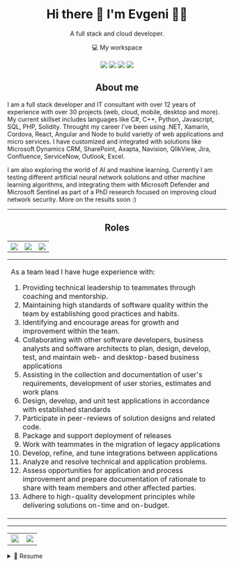 <h1 align="center">
    Hi there 👋 I'm Evgeni 👨‍💻
</h1>

<p align='center'>
  A full stack and cloud developer.
</p>

<p align='center'>
  💻 My workspace<br/><br/>
  <img src="https://img.shields.io/badge/Windows-5DADE2?style=for-the-badge&logo=windows&logoColor=white" />
  <img src="https://img.shields.io/badge/Intel-Core_i7_10th-0071C5?style=for-the-badge&logo=intel&logoColor=white" />
  <img src="https://img.shields.io/badge/RAM-16GB-%230071C5.svg?&style=for-the-badge&logoColor=white" />
  <img src="https://img.shields.io/badge/Dell-laptop-D0D3D4?style=for-the-badge&logo=dell&logoColor=white" />
</p>

<h2 align="center">About me</h2>
<p align="left">
    I am a full stack developer and IT consultant with over 12 years of experience with over 30 projects (web, cloud, mobile, desktop and more). My current skillset includes languages like C#, C++, Python, Javascript, SQL, PHP, Solidity. Throught my career I've been using .NET, Xamarin, Cordova, React, Angular and Node to build varietly of web applications and micro services. I have customized and integrated with solutions like Microsoft Dynamics CRM, SharePoint, Axapta, Navision, QlikView, Jira, Confluence, ServiceNow, Outlook, Excel.
</p>

<p align="left">I am also exploring the world of AI and mashine learning. Currently I am testing different artificial neural network solutions and other machine learning algorithms, and integrating them with Microsoft Defender and Microsoft Sentinel as part of a PhD research focused on improving cloud network security. More on the results soon :)</p>

<hr />

<h2 align="center">Roles</h2>
<table width="100%">
  <tr>
    <th>
        <img src="https://img.shields.io/badge/Full%20stack%20developer-blue?style=for-the-badge"/>
    </th>
    <th>
        <img src="https://img.shields.io/badge/Team%20Lead-orange?style=for-the-badge" />
    </th>
    <th>
        <img src="https://img.shields.io/badge/Solution%20Architect-green?style=for-the-badge"/>
    </th>
  </tr>
  <table>
  <tr>
    <td align="left">
        <p>
             As a team lead I have huge experience with:
        </p>
        <ol>
            <li>
                Providing technical leadership to teammates through coaching and mentorship.
            </li>
            <li>
                Maintaining high standards of software quality within the team by establishing good practices and habits.
            </li>
            <li>
                Identifying and encourage areas for growth and improvement within the team.
            </li>
            <li>
                Collaborating with other software developers, business analysts and software architects to plan, design,
develop, test, and maintain web- and desktop-based business applications
            </li>
            <li>
                Assisting in the collection and documentation of user's requirements, development of user stories,
estimates and work plans
            </li>
            <li>
                Design, develop, and unit test applications in accordance with established standards
            </li>
            <li>
                Participate in peer-reviews of solution designs and related code.
            </li>
            <li>
                Package and support deployment of releases
            </li>
            <li>
                Work with teammates in the migration of legacy applications
            </li>
            <li>
                Develop, refine, and tune integrations between applications
            </li>
            <li>
                Analyze and resolve technical and application problems.
            </li>
            <li>
                Assess opportunities for application and process improvement and prepare documentation of rationale to
share with team members and other affected parties.
            </li>
            <li>
                Adhere to high-quality development principles while delivering solutions on-time and on-budget.
            </li>
        </ol>
    </td>
  </tr>
  </table>
</table>

<hr />

<table align="center" width="100%">
  <tr>
    <td align="center">
      <img width="120%" src="https://github-readme-stats.vercel.app/api?username=evgeni-dyulgerov&count_private=true&theme=radical&show_icons=true" />
    </td>
    <td align="center">
        <img src="https://github-readme-stats.vercel.app/api/top-langs/?username=evgeni-dyulgerov&layout=compact&theme=radical">
    </td>
  </tr>
</table>

<details>
  <summary>📃 Resume</summary>

## Education

<img align="right" src="https://img.shields.io/badge/C-00599C?logo=c&logoColor=white" />
<img align="right" src="https://img.shields.io/badge/C++-%2300599C.svg?logo=c%2B%2B&logoColor=white" />
<img align="right" src="https://custom-icon-badges.demolab.com/badge/C%23-%23239120.svg?logo=cshrp&logoColor=white" />
<img align="right" src="https://img.shields.io/badge/MySQL-4479A1?logo=mysql&logoColor=white" />
<img align="right" src="https://img.shields.io/badge/Git-F05032?logo=git&logoColor=white" />

- 📖 **Bachelor of Computer Science**\
📆 2010 - 2014\
📍 **Technical University of Sofia** - Sofia, Bulgaria

<img align="right" src="https://img.shields.io/badge/QlikView-009848?logo=qlik&logoColor=white" />
<img align="right" src="https://img.shields.io/badge/SAP-0FAAFF?logo=sap&logoColor=white" />

- 📖 **Master of IT for Business Management**\
📆 2014 - 2018\
📍 **Technical University of Sofia** - Sofia, Bulgaria

<img align="right" src="https://img.shields.io/badge/UML-FABD14?logo=uml&logoColor=white" />
<img align="right" src="https://img.shields.io/badge/R-%23276DC3.svg?logo=r&logoColor=white" />
<img align="right" src="https://img.shields.io/badge/php-%23777BB4.svg?&logo=php&logoColor=white" />
<img align="right" src="https://img.shields.io/badge/MySQL-4479A1?logo=mysql&logoColor=white" />

- 📖 **Master of IT Project Management**\
📆 2019 - 2021\
📍 **New Bulgarian University** - Sofia, Bulgaria

<img align="right" src="https://img.shields.io/badge/Python-3776AB?logo=python&logoColor=white" />
<img align="right" src="https://img.shields.io/badge/Tensorflow-FF6F00?logo=tensorflow&logoColor=white" />
<img align="right" src="https://img.shields.io/badge/Keras-D00000?logo=keras&logoColor=white" />
<img align="right" src="https://img.shields.io/badge/Kali%20Linux-557C94?logo=kalilinux&logoColor=white" />
<img align="right" src="https://img.shields.io/badge/Metasploit-2596CD?logo=metasploit&logoColor=white" />

- 📖 **PhD of Application of AI in DevSecOps**\
📆 2023 - Present\
📍 **New Bulgarian University** - Sofia, Bulgaria

## Experience

<img align="right" src="https://img.shields.io/badge/.NET-512BD4?logo=dotnet&logoColor=white" />
<img align="right" src="https://img.shields.io/badge/Angular-%23DD0031.svg?logo=angular&logoColor=white" />
<img align="right" src="https://img.shields.io/badge/TypeScript-3178C6?logo=typescript&logoColor=white" />
<img align="right" src="https://img.shields.io/badge/Azure-20232A?logo=googlecloud&logoColor=61DAFB" />
<img align="right" src="https://img.shields.io/badge/Docker-2496ED?logo=docker&logoColor=white" />

- 👨‍💻 **Solution Architect - Contractor (and CTO)**\
📆 September 2023 - Present\
📍 **Digitalix** - Sofia, Bulgaria

<img align="right" src="https://img.shields.io/badge/.NET-512BD4?logo=dotnet&logoColor=white" />
<img align="right" src="https://img.shields.io/badge/Angular-%23DD0031.svg?logo=angular&logoColor=white" />
<img align="right" src="https://img.shields.io/badge/php-%23777BB4.svg?&logo=php&logoColor=white" />
<img align="right" src="https://img.shields.io/badge/TypeScript-3178C6?logo=typescript&logoColor=white" />
<img align="right" src="https://img.shields.io/badge/Azure-20232A?logo=googlecloud&logoColor=61DAFB" />
<img align="right" src="https://img.shields.io/badge/Dapr-117A65?logo=dapr&logoColor=white" />

- 👨‍💻 **Senior .NET Developer - Contractor**\
📆 July 2020 - August 2023\
📍 **Digital AD** - Sofia, Bulgaria

<img align="right" src="https://img.shields.io/badge/.NET-512BD4?logo=sharp&logoColor=white" />
<img align="right" src="https://img.shields.io/badge/RabbitMQ-323330?logo=rabbitmq&logoColor=white" />
<img align="right" src="https://img.shields.io/badge/Confluence-172B4D?logo=confluence&logoColor=white" />
<img align="right" src="https://img.shields.io/badge/Jira-0052CC?logo=jira&logoColor=white" />
<img align="right" src="https://img.shields.io/badge/Python-3776AB?logo=python&logoColor=white" />

- 👨‍💻 **Senior .NET Developer - Contractor**\
📆 July 2020 - July 2021\
📍 **Experian PLC** - Sofia, Bulgaria

<img align="right" src="https://img.shields.io/badge/.NET-512BD4?logo=dotnet&logoColor=white" />
<img align="right" src="https://img.shields.io/badge/Angular-%23DD0031.svg?logo=angular&logoColor=white" />
<img align="right" src="https://img.shields.io/badge/React-%2320232a.svg?logo=react&logoColor=%2361DAFB" />
<img align="right" src="https://img.shields.io/badge/TypeScript-3178C6?logo=typescript&logoColor=white" />
<img align="right" src="https://img.shields.io/badge/JavaScript-F7DF1E?logo=javascript&logoColor=black" />
<img align="right" src="https://img.shields.io/badge/Azure-20232A?logo=googlecloud&logoColor=61DAFB" />

- 👨‍💻 **Senior .NET Developer**\
📆 September 2016 - June 2020\
📍 **ScaleFocus Bulgaria** - Sofia, Bulgaria

<img align="right" src="https://img.shields.io/badge/.NET-512BD4?logo=dotnet&logoColor=white" />
<img align="right" src="https://img.shields.io/badge/Bootstrap-7952B3?logo=bootstrap&logoColor=white" />
<img align="right" src="https://img.shields.io/badge/JavaScript-F7DF1E?logo=javascript&logoColor=black" />
<img align="right" src="https://img.shields.io/badge/SAP-0FAAFF?logo=sap&logoColor=white" />

- 👨‍💻 **Senior .NET Developer**\
📆 June 2017 - January 2019\
📍 **KPMG ITS** - Sofia, Bulgaria

<img align="right" src="https://img.shields.io/badge/.NET-512BD4?logo=dotnet&logoColor=white" />
<img align="right" src="https://img.shields.io/badge/JavaScript-323330?logo=javascript&logoColor=F7DF1E" />
<img align="right" src="https://img.shields.io/badge/CSS3-1572B6?logo=css3&logoColor=white" />
<img align="right" src="https://img.shields.io/badge/QlikView-009848?logo=qlik&logoColor=white" />

- 👨‍💻 **.NET and CRM Developer**\
📆 December 2014 - August 2016\
📍 **Balkan Services Bulgaria** - Sofia, Bulgaria

<img align="right" src="https://img.shields.io/badge/.NET-512BD4?logo=dotnet&logoColor=white" />
<img align="right" src="https://img.shields.io/badge/JavaScript-323330?logo=javascript&logoColor=F7DF1E" />
<img align="right" src="https://img.shields.io/badge/CSS3-1572B6?logo=css3&logoColor=white" />


- 👨‍💻 **Junior Microsoft Dynamics CRM Developer**\
📆 August 2014 - November 2014\
📍 **Intelligent Systems Bulgaria** - Sofia, Bulgaria

<img align="right" src="https://img.shields.io/badge/.NET-512BD4?logo=dotnet&logoColor=white" />
<img align="right" src="https://img.shields.io/badge/JavaScript-323330?logo=javascript&logoColor=F7DF1E" />
<img align="right" src="https://img.shields.io/badge/CSS3-1572B6?logo=css3&logoColor=white" />

- 👨‍💻 **Junior .NET Developer**\
📆 March 2012 - September 2012\
📍 **PIAS Business Solutions** - Sofia, Bulgaria

## Skills

**Programming**

#### Backend
<ul>
    <li>
        <img src="https://img.shields.io/badge/.NET-512BD4?logo=dotnet&logoColor=white" />
    </li>
    <li>
        <img src="https://img.shields.io/badge/PHP-777BB4?logo=php&logoColor=white" />
    </li>
    <li>
        <img src="https://img.shields.io/badge/TypeScript-007ACC?logo=typescript&logoColor=white" />
    </li>
    <li>
        <img src="https://img.shields.io/badge/Node.js-339933?logo=nodedotjs&logoColor=white" />
    </li>
    <li>
        <img src="https://img.shields.io/badge/Solidity-363636?logo=solidity&logoColor=white" />
    </li>
</ul>

#### Frontend
<ul>
    <li>
        <img src="https://img.shields.io/badge/JavaScript-323330?logo=javascript&logoColor=F7DF1E" />
    </li>
    <li>
        <img src="https://img.shields.io/badge/React-20232A?logo=react&logoColor=61DAFB" />
    </li>
    <li>
        <img src="https://img.shields.io/badge/Angular-%23DD0031.svg?logo=angular&logoColor=white" />
    </li>
    <li>
        <img src="https://img.shields.io/badge/next.js-000000?logo=nextdotjs&logoColor=white" />
    </li>
</ul>

#### Cloud
<ul>
    <li>
        <img src="https://img.shields.io/badge/Azure-20232A?logo=googlecloud&logoColor=61DAFB" />
    </li>
    <li>
        <img src="https://img.shields.io/badge/AWS-%23FF9900.svg?logo=amazon-web-services&logoColor=white" />
    </li>
</ul>

#### DevOps
<ul>
    <li>
        <img src="https://img.shields.io/badge/Azure-20232A?logo=googlecloud&logoColor=61DAFB" />
    </li>
    <li>
        <img src="https://img.shields.io/badge/AWS-%23FF9900.svg?logo=amazon-web-services&logoColor=white" />
    </li>
    <li>
        <img src="https://img.shields.io/badge/Docker-2CA5E0?logo=docker&logoColor=white" />
    </li>
    <li>
        <img src="https://img.shields.io/badge/kubernetes-326ce5.svg?&logo=kubernetes&logoColor=white" />
    </li>
</ul>

#### Machine Learning
<ul>
    <li>
        <img src="https://img.shields.io/badge/Python-3776AB?logo=python&logoColor=white" />
    </li>
    <li>
        <img src="https://img.shields.io/badge/R-%23276DC3.svg?logo=r&logoColor=white" />
    </li>
</ul>

#### Business Solutions
<ul>
    <li>
        <img src="https://img.shields.io/badge/Jira-0052CC?logo=jira&logoColor=white" />
    </li>
    <li>
        <img src="https://img.shields.io/badge/Confluence-172B4D?logo=confluence&logoColor=white" />
    </li>
    <li>
        <img src="https://img.shields.io/badge/QlikView-009848?logo=qlik&logoColor=white" />
    </li>
    <li>
        <img src="https://img.shields.io/badge/SAP-0FAAFF?logo=sap&logoColor=white" />
    </li>
</ul>

**Operating Systems**

<img src="https://custom-icon-badges.demolab.com/badge/Windows-0078D6?logo=windows11&logoColor=white" />
<img src="https://img.shields.io/badge/Ubuntu-E95420?logo=ubuntu&logoColor=white" />
<img src="https://img.shields.io/badge/Kali%20Linux-557C94?logo=kalilinux&logoColor=white" />

</details>
